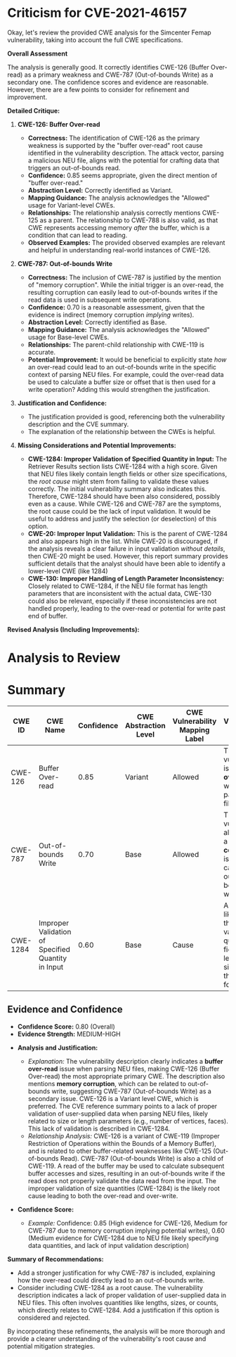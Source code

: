 # Criticism for CVE-2021-46157

Okay, let's review the provided CWE analysis for the Simcenter Femap vulnerability, taking into account the full CWE specifications.

**Overall Assessment**

The analysis is generally good. It correctly identifies CWE-126 (Buffer Over-read) as a primary weakness and CWE-787 (Out-of-bounds Write) as a secondary one. The confidence scores and evidence are reasonable. However, there are a few points to consider for refinement and improvement.

**Detailed Critique:**

1.  **CWE-126: Buffer Over-read**

    *   **Correctness:** The identification of CWE-126 as the primary weakness is supported by the "buffer over-read" root cause identified in the vulnerability description. The attack vector, parsing a malicious NEU file, aligns with the potential for crafting data that triggers an out-of-bounds read.
    *   **Confidence:** 0.85 seems appropriate, given the direct mention of "buffer over-read."
    *   **Abstraction Level:** Correctly identified as Variant.
    *   **Mapping Guidance:** The analysis acknowledges the "Allowed" usage for Variant-level CWEs.
    *   **Relationships:** The relationship analysis correctly mentions CWE-125 as a parent. The relationship to CWE-788 is also valid, as that CWE represents accessing memory *after* the buffer, which is a condition that can lead to reading.
    *   **Observed Examples:** The provided observed examples are relevant and helpful in understanding real-world instances of CWE-126.

2.  **CWE-787: Out-of-bounds Write**

    *   **Correctness:**  The inclusion of CWE-787 is justified by the mention of "memory corruption". While the initial trigger is an over-read, the resulting corruption can easily lead to out-of-bounds writes if the read data is used in subsequent write operations.
    *   **Confidence:** 0.70 is a reasonable assessment, given that the evidence is indirect (memory corruption *implying* writes).
    *   **Abstraction Level:** Correctly identified as Base.
    *   **Mapping Guidance:** The analysis acknowledges the "Allowed" usage for Base-level CWEs.
    *   **Relationships:** The parent-child relationship with CWE-119 is accurate.
    *   **Potential Improvement:** It would be beneficial to explicitly state *how* an over-read could lead to an out-of-bounds write in the specific context of parsing NEU files. For example, could the over-read data be used to calculate a buffer size or offset that is then used for a write operation? Adding this would strengthen the justification.

3.  **Justification and Confidence:**

    *   The justification provided is good, referencing both the vulnerability description and the CVE summary.
    *   The explanation of the relationship between the CWEs is helpful.

4.  **Missing Considerations and Potential Improvements:**

    *   **CWE-1284: Improper Validation of Specified Quantity in Input:** The Retriever Results section lists CWE-1284 with a high score. Given that NEU files likely contain length fields or other size specifications, the *root cause* might stem from failing to validate these values correctly.  The initial vulnerability summary also indicates this. Therefore, CWE-1284 should have been also considered, possibly even as a cause. While CWE-126 and CWE-787 are the symptoms, the root cause could be the lack of input validation. It would be useful to address and justify the selection (or deselection) of this option.
    *   **CWE-20: Improper Input Validation:** This is the parent of CWE-1284 and also appears high in the list. While CWE-20 is discouraged, if the analysis reveals a clear failure in input validation *without details*, then CWE-20 might be used. However, this report summary provides sufficient details that the analyst should have been able to identify a lower-level CWE (like 1284)
    *   **CWE-130: Improper Handling of Length Parameter Inconsistency:** Closely related to CWE-1284, if the NEU file format has length parameters that are inconsistent with the actual data, CWE-130 could also be relevant, especially if these inconsistencies are not handled properly, leading to the over-read or potential for write past end of buffer.

**Revised Analysis (Including Improvements):**

# Analysis to Review
# Summary
| CWE ID | CWE Name | Confidence | CWE Abstraction Level | CWE Vulnerability Mapping Label | CWE-Vulnerability Mapping Notes |
|---|---|---|---|---|---|
| CWE-126 | Buffer Over-read | 0.85 | Variant | Allowed | The vulnerability is a **buffer over-read** while parsing NEU files. |
| CWE-787 | Out-of-bounds Write | 0.70 | Base | Allowed | The vulnerability also exhibits a **memory corruption** issue, which can lead to out-of-bounds writes. |
| CWE-1284 | Improper Validation of Specified Quantity in Input | 0.60 | Base | Cause | A root cause likely lies in the improper validation of quantity fields (e.g., lengths, sizes) within the NEU file format. |

## Evidence and Confidence

*   **Confidence Score:** 0.80 (Overall)
*   **Evidence Strength:** MEDIUM-HIGH

- **Analysis and Justification:**
  - *Explanation:* The vulnerability description clearly indicates a **buffer over-read** issue when parsing NEU files, making CWE-126 (Buffer Over-read) the most appropriate primary CWE. The description also mentions **memory corruption**, which can be related to out-of-bounds write, suggesting CWE-787 (Out-of-bounds Write) as a secondary issue. CWE-126 is a Variant level CWE, which is preferred. The CVE reference summary points to a lack of proper validation of user-supplied data when parsing NEU files, likely related to size or length parameters (e.g., number of vertices, faces). This lack of validation is described in CWE-1284.
  - *Relationship Analysis:* CWE-126 is a variant of CWE-119 (Improper Restriction of Operations within the Bounds of a Memory Buffer), and is related to other buffer-related weaknesses like CWE-125 (Out-of-bounds Read). CWE-787 (Out-of-bounds Write) is also a child of CWE-119. A read of the buffer may be used to calculate subsequent buffer accesses and sizes, resulting in an out-of-bounds write if the read does not properly validate the data read from the input. The improper validation of size quantities (CWE-1284) is the likely root cause leading to both the over-read and over-write.

- **Confidence Score:**
  - *Example:* Confidence: 0.85 (High evidence for CWE-126, Medium for CWE-787 due to memory corruption implying potential writes), 0.60 (Medium evidence for CWE-1284 due to NEU file likely specifying data quantities, and lack of input validation description)

**Summary of Recommendations:**

*   Add a stronger justification for why CWE-787 is included, explaining how the over-read could directly lead to an out-of-bounds write.
*   Consider including CWE-1284 as a root cause. The vulnerability description indicates a lack of proper validation of user-supplied data in NEU files. This often involves quantities like lengths, sizes, or counts, which directly relates to CWE-1284. Add a justification if this option is considered and rejected.

By incorporating these refinements, the analysis will be more thorough and provide a clearer understanding of the vulnerability's root cause and potential mitigation strategies.